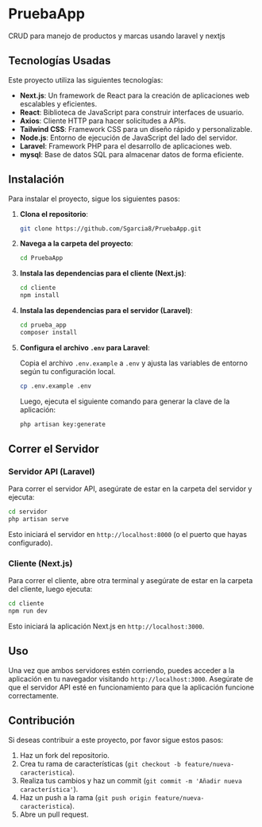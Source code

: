 # PruebaApp

CRUD para manejo de productos y marcas usando laravel y nextjs

## Tecnologías Usadas

Este proyecto utiliza las siguientes tecnologías:

- **Next.js**: Un framework de React para la creación de aplicaciones web escalables y eficientes.
- **React**: Biblioteca de JavaScript para construir interfaces de usuario.
- **Axios**: Cliente HTTP para hacer solicitudes a APIs.
- **Tailwind CSS**: Framework CSS para un diseño rápido y personalizable.
- **Node.js**: Entorno de ejecución de JavaScript del lado del servidor.
- **Laravel**: Framework PHP para el desarrollo de aplicaciones web.
- **mysql**: Base de datos SQL para almacenar datos de forma eficiente.

## Instalación

Para instalar el proyecto, sigue los siguientes pasos:

1. **Clona el repositorio**:

   ```bash
   git clone https://github.com/Sgarcia8/PruebaApp.git
   ```

2. **Navega a la carpeta del proyecto**:

   ```bash
   cd PruebaApp
   ```

3. **Instala las dependencias para el cliente (Next.js)**:

   ```bash
   cd cliente
   npm install
   ```

4. **Instala las dependencias para el servidor (Laravel)**:

   ```bash
   cd prueba_app
   composer install
   ```

5. **Configura el archivo `.env` para Laravel**:

   Copia el archivo `.env.example` a `.env` y ajusta las variables de entorno según tu configuración local.

   ```bash
   cp .env.example .env
   ```

   Luego, ejecuta el siguiente comando para generar la clave de la aplicación:

   ```bash
   php artisan key:generate
   ```

## Correr el Servidor

### Servidor API (Laravel)

Para correr el servidor API, asegúrate de estar en la carpeta del servidor y ejecuta:

```bash
cd servidor
php artisan serve
```

Esto iniciará el servidor en `http://localhost:8000` (o el puerto que hayas configurado).

### Cliente (Next.js)

Para correr el cliente, abre otra terminal y asegúrate de estar en la carpeta del cliente, luego ejecuta:

```bash
cd cliente
npm run dev
```

Esto iniciará la aplicación Next.js en `http://localhost:3000`.

## Uso

Una vez que ambos servidores estén corriendo, puedes acceder a la aplicación en tu navegador visitando `http://localhost:3000`. Asegúrate de que el servidor API esté en funcionamiento para que la aplicación funcione correctamente.

## Contribución

Si deseas contribuir a este proyecto, por favor sigue estos pasos:

1. Haz un fork del repositorio.
2. Crea tu rama de características (`git checkout -b feature/nueva-caracteristica`).
3. Realiza tus cambios y haz un commit (`git commit -m 'Añadir nueva característica'`).
4. Haz un push a la rama (`git push origin feature/nueva-caracteristica`).
5. Abre un pull request.

